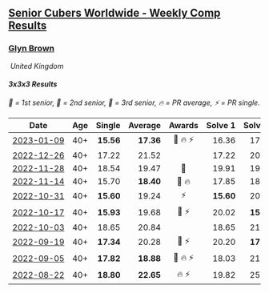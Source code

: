 <style>table {white-space: nowrap;}</style>
<link rel="stylesheet" type="text/css" href="/scw-comp/css/flags.css" />

## [Senior Cubers Worldwide - Weekly Comp Results](/scw-comp/results/)
### [Glyn Brown](README.md)

<i class="flag flag-GB" />&nbsp;United Kingdom

#### 3x3x3 Results

<span style="white-space: nowrap;">🥇 = 1st senior</span>, <span style="white-space: nowrap;">🥈 = 2nd senior</span>, <span style="white-space: nowrap;">🥉 = 3rd senior</span>, <span style="white-space: nowrap;">🔥 = PR average</span>, <span style="white-space: nowrap;">⚡ = PR single</span>.

| Date | Age | Single | Average | Awards | Solve 1 | Solve 2 | Solve 3 | Solve 4 | Solve 5 | Video |
| :--: | :--: | --: | --: | :--: | --: | --: | --: | --: | --: | :-- |
| [2023-01-09](../../results/2023-01-09/333.md) | 40+ | **15.56** | **17.36** | 🥈 🔥 ⚡ | 16.36 | 17.53 | **15.56** | 18.19 | 28.79 | [Desktop](https://www.facebook.com/events/4054783058080417/permalink/4067850090107047) / [Mobile](https://m.facebook.com/events/4054783058080417?view=permalink&id=4067850090107047) |
| [2022-12-26](../../results/2022-12-26/333.md) | 40+ | 17.22 | 21.52 |  | 17.22 | 20.34 | 24.48 | 20.84 | 23.37 | [Desktop](https://www.facebook.com/events/563573978559176/permalink/570651567851417) / [Mobile](https://m.facebook.com/events/563573978559176?view=permalink&id=570651567851417) |
| [2022-11-28](../../results/2022-11-28/333.md) | 40+ | 18.54 | 19.47 | 🥉 | 19.91 | 19.45 | 20.71 | 18.54 | 19.04 | [Desktop](https://www.facebook.com/events/1541409726309933/permalink/1551612668622972) / [Mobile](https://m.facebook.com/events/1541409726309933?view=permalink&id=1551612668622972) |
| [2022-11-14](../../results/2022-11-14/333.md) | 40+ | 15.70 | **18.40** | 🥉 🔥 | 17.85 | 18.85 | 20.19 | 15.70 | 18.51 | [Desktop](https://www.facebook.com/events/5802707333170226/permalink/5843039779136981) / [Mobile](https://m.facebook.com/events/5802707333170226?view=permalink&id=5843039779136981) |
| [2022-10-31](../../results/2022-10-31/333.md) | 40+ | **15.60** | 19.24 | ⚡ | **15.60** | 20.97 | 18.59 | 20.86 | 18.28 | [Desktop](https://www.facebook.com/events/536496438309051/permalink/546130727345622) / [Mobile](https://m.facebook.com/events/536496438309051?view=permalink&id=546130727345622) |
| [2022-10-17](../../results/2022-10-17/333.md) | 40+ | **15.93** | 19.68 | 🥉 ⚡ | 20.02 | **15.93** | 18.33 | 20.68 | 21.28 | [Desktop](https://www.facebook.com/events/3406415112938858/permalink/3414269618820074) / [Mobile](https://m.facebook.com/events/3406415112938858?view=permalink&id=3414269618820074) |
| [2022-10-03](../../results/2022-10-03/333.md) | 40+ | 18.65 | 20.84 |  | 18.65 | 21.30 | 19.07 | 24.02 | 22.15 | [Desktop](https://www.facebook.com/events/1113163972925182/permalink/1119454945629418) / [Mobile](https://m.facebook.com/events/1113163972925182?view=permalink&id=1119454945629418) |
| [2022-09-19](../../results/2022-09-19/333.md) | 40+ | **17.34** | 20.28 | 🥉 ⚡ | 20.20 | **17.34** | 20.20 | 20.43 | 21.62 | [Desktop](https://www.facebook.com/events/400132442274991/permalink/406562228298679) / [Mobile](https://m.facebook.com/events/400132442274991?view=permalink&id=406562228298679) |
| [2022-09-05](../../results/2022-09-05/333.md) | 40+ | **17.82** | **18.88** | 🥈 🔥 ⚡ | 18.03 | 21.96 | **17.82** | 18.48 | 20.14 | [Desktop](https://www.facebook.com/events/865213714460720/permalink/871456797169745) / [Mobile](https://m.facebook.com/events/865213714460720?view=permalink&id=871456797169745) |
| [2022-08-22](../../results/2022-08-22/333.md) | 40+ | **18.80** | **22.65** | 🔥 ⚡ | 19.82 | 25.05 | **18.80** | 23.07 | 28.75 | [Desktop](https://www.facebook.com/events/1050714292295463/permalink/1058231178210441) / [Mobile](https://m.facebook.com/events/1050714292295463?view=permalink&id=1058231178210441) |


<!-- Global site tag (gtag.js) - Google Analytics -->
<script async src="https://www.googletagmanager.com/gtag/js?id=UA-86348435-3"></script>
<script>window.dataLayer = window.dataLayer || []; function gtag() {dataLayer.push(arguments);} gtag('js', new Date()); gtag('config', 'UA-86348435-3');</script>
